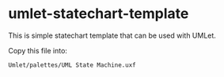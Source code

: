 # umlet-statechart-template
This is simple statechart template that can be used with UMLet.  

Copy this file into:

    Umlet/palettes/UML State Machine.uxf
